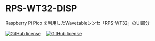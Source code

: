 # RPS-WT32-DISP
Raspberry Pi Pico を利用したWavetableシンセ「RPS-WT32」のUI部分  

[![GitHub license](https://img.shields.io/badge/RPS--WT32-CNTL-seagreen)](https://github.com/Saisana299/RPS-WT32-CNTL)　
[![GitHub license](https://img.shields.io/badge/RPS--WT32-SYNTH-steelblue)](https://github.com/Saisana299/RPS-WT32-SYNTH)